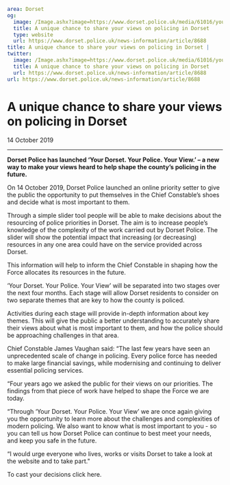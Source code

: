 ```yaml
area: Dorset
og:
  image: /Image.ashx?image=https://www.dorset.police.uk/media/61016/your_dorset_advert_19.pdf&amp;amp;width=150
  title: A unique chance to share your views on policing in Dorset
  type: website
  url: https://www.dorset.police.uk/news-information/article/8688
title: A unique chance to share your views on policing in Dorset |
twitter:
  image: /Image.ashx?image=https://www.dorset.police.uk/media/61016/your_dorset_advert_19.pdf&amp;amp;width=150
  title: A unique chance to share your views on policing in Dorset
  url: https://www.dorset.police.uk/news-information/article/8688
url: https://www.dorset.police.uk/news-information/article/8688
```

# A unique chance to share your views on policing in Dorset

14 October 2019

* * *

**Dorset Police has launched ‘Your Dorset. Your Police. Your View.’ – a new way to make your views heard to help shape the county’s policing in the future.**

On 14 October 2019, Dorset Police launched an online priority setter to give the public the opportunity to put themselves in the Chief Constable’s shoes and decide what is most important to them.

Through a simple slider tool people will be able to make decisions about the resourcing of police priorities in Dorset. The aim is to increase people’s knowledge of the complexity of the work carried out by Dorset Police. The slider will show the potential impact that increasing (or decreasing) resources in any one area could have on the service provided across Dorset.

This information will help to inform the Chief Constable in shaping how the Force allocates its resources in the future.

‘Your Dorset. Your Police. Your View’ will be separated into two stages over the next four months. Each stage will allow Dorset residents to consider on two separate themes that are key to how the county is policed.

Activities during each stage will provide in-depth information about key themes. This will give the public a better understanding to accurately share their views about what is most important to them, and how the police should be approaching challenges in that area.

Chief Constable James Vaughan said: “The last few years have seen an unprecedented scale of change in policing. Every police force has needed to make large financial savings, while modernising and continuing to deliver essential policing services.

“Four years ago we asked the public for their views on our priorities. The findings from that piece of work have helped to shape the Force we are today.

“Through ‘Your Dorset. Your Police. Your View’ we are once again giving you the opportunity to learn more about the challenges and complexities of modern policing. We also want to know what is most important to you - so you can tell us how Dorset Police can continue to best meet your needs, and keep you safe in the future.

“I would urge everyone who lives, works or visits Dorset to take a look at the website and to take part."

To cast your decisions click here.
